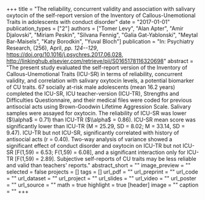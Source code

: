 +++
title = "The reliability, concurrent validity and association with salivary oxytocin of the self-report version of the Inventory of Callous-Unemotional Traits in adolescents with conduct disorder"
date = "2017-01-01"
publication_types = ["2"]
authors = ["Tomer Levy", "Alan Apter", "Amir Djalovski", "Miriam Peskin", "Silvana Fennig", "Galia Gat-Yablonski", "Meytal Bar-Maisels", "Katy Borodkin", "Yuval Bloch"]
publication = "In: Psychiatry Research, (256), April, _pp. 124--129_, https://doi.org/10.1016/j.psychres.2017.06.028, http://linkinghub.elsevier.com/retrieve/pii/S0165178116320698"
abstract = "The present study evaluated the self-report version of the Inventory of Callous-Unemotional Traits (ICU-SR) in terms of reliability, concurrent validity, and correlation with salivary oxytocin levels, a potential biomarker of CU traits. 67 socially at-risk male adolescents (mean 16.2 years) completed the ICU-SR, ICU teacher-version (ICU-TR), Strengths and Difficulties Questionnaire, and their medical files were coded for previous antisocial acts using Brown-Goodwin Lifetime Aggression Scale. Salivary samples were assayed for oxytocin. The reliability of ICU-SR was lower ($\\alpha$ = 0.71) than ICU-TR ($\\alpha$ = 0.86). ICU-SR mean score was significantly lower than ICU-TR (M = 25.29, SD = 8.02; M = 33.14, SD = 9.47). ICU-TR but not ICU-SR, significantly correlated with history of antisocial acts (r = 0.40). Two-way analysis of variance showed a significant effect of conduct disorder and oxytocin on ICU-TR but not ICU-SR [F(1,59) = 6.53; F(1,59) = 6.08], and a significant interaction only for ICU-TR [F(1,59) = 2.89]. Subjective self-reports of CU traits may be less reliable and valid than teachers' reports."
abstract_short = ""
image_preview = ""
selected = false
projects = []
tags = []
url_pdf = ""
url_preprint = ""
url_code = ""
url_dataset = ""
url_project = ""
url_slides = ""
url_video = ""
url_poster = ""
url_source = ""
math = true
highlight = true
[header]
image = ""
caption = ""
+++
